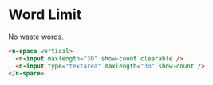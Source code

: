 # Word Limit

No waste words.

```html
<n-space vertical>
  <n-input maxlength="30" show-count clearable />
  <n-input type="textarea" maxlength="30" show-count />
</n-space>
```
